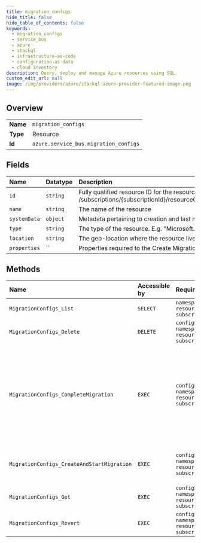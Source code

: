```yaml
---
title: migration_configs
hide_title: false
hide_table_of_contents: false
keywords:
  - migration_configs
  - service_bus
  - azure    
  - stackql
  - infrastructure-as-code
  - configuration-as-data
  - cloud inventory
description: Query, deploy and manage Azure resources using SQL
custom_edit_url: null
image: /img/providers/azure/stackql-azure-provider-featured-image.png
---
```

  
    

## Overview
<table><tbody>
<tr><td><b>Name</b></td><td><code>migration_configs</code></td></tr>
<tr><td><b>Type</b></td><td>Resource</td></tr>
<tr><td><b>Id</b></td><td><code>azure.service_bus.migration_configs</code></td></tr>
</tbody></table>

## Fields
| Name | Datatype | Description |
|:-----|:---------|:------------|
| `id` | `string` | Fully qualified resource ID for the resource. Ex - /subscriptions/&#123;subscriptionId&#125;/resourceGroups/&#123;resourceGroupName&#125;/providers/&#123;resourceProviderNamespace&#125;/&#123;resourceType&#125;/&#123;resourceName&#125; |
| `name` | `string` | The name of the resource |
| `systemData` | `object` | Metadata pertaining to creation and last modification of the resource. |
| `type` | `string` | The type of the resource. E.g. "Microsoft.EventHub/Namespaces" or "Microsoft.EventHub/Namespaces/EventHubs" |
| `location` | `string` | The geo-location where the resource lives |
| `properties` | `` | Properties required to the Create Migration Configuration |
## Methods
| Name | Accessible by | Required Params | Description |
|:-----|:--------------|:----------------|:------------|
| `MigrationConfigs_List` | `SELECT` | `namespaceName, resourceGroupName, subscriptionId` | Gets all migrationConfigurations |
| `MigrationConfigs_Delete` | `DELETE` | `configName, namespaceName, resourceGroupName, subscriptionId` | Deletes a MigrationConfiguration |
| `MigrationConfigs_CompleteMigration` | `EXEC` | `configName, namespaceName, resourceGroupName, subscriptionId` | This operation Completes Migration of entities by pointing the connection strings to Premium namespace and any entities created after the operation will be under Premium Namespace. CompleteMigration operation will fail when entity migration is in-progress. |
| `MigrationConfigs_CreateAndStartMigration` | `EXEC` | `configName, namespaceName, resourceGroupName, subscriptionId` | Creates Migration configuration and starts migration of entities from Standard to Premium namespace |
| `MigrationConfigs_Get` | `EXEC` | `configName, namespaceName, resourceGroupName, subscriptionId` | Retrieves Migration Config |
| `MigrationConfigs_Revert` | `EXEC` | `configName, namespaceName, resourceGroupName, subscriptionId` | This operation reverts Migration |

